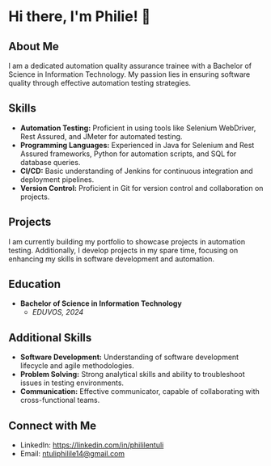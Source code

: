# Hi there, I'm Philie! 👋

## About Me
I am a dedicated automation quality assurance trainee with a Bachelor of Science in Information Technology. My passion lies in ensuring software quality through effective automation testing strategies.

## Skills
- **Automation Testing:** Proficient in using tools like Selenium WebDriver, Rest Assured, and JMeter for automated testing.
- **Programming Languages:** Experienced in Java for Selenium and Rest Assured frameworks, Python for automation scripts, and SQL for database queries.
- **CI/CD:** Basic understanding of Jenkins for continuous integration and deployment pipelines.
- **Version Control:** Proficient in Git for version control and collaboration on projects.

## Projects
I am currently building my portfolio to showcase projects in automation testing. Additionally, I develop projects in my spare time, focusing on enhancing my skills in software development and automation.

## Education
- **Bachelor of Science in Information Technology**
  - *EDUVOS, 2024*

## Additional Skills
- **Software Development:** Understanding of software development lifecycle and agile methodologies.
- **Problem Solving:** Strong analytical skills and ability to troubleshoot issues in testing environments.
- **Communication:** Effective communicator, capable of collaborating with cross-functional teams.

## Connect with Me
- LinkedIn: https://linkedin.com/in/phililentuli
- Email: ntuliphilile14@gmail.com
